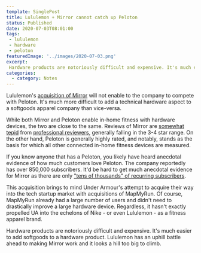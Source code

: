 ```yaml
---
template: SinglePost
title: Lululemon + Mirror cannot catch up Peloton
status: Published
date: 2020-07-03T08:01:00
tags:
 - lululemon
 - hardware
 - peloton
featuredImage: '../images/2020-07-03.png'
excerpt:
 Hardware products are notoriously difficult and expensive. It's much easier to add softgoods to a hardware product. Lululemon has an uphill battle ahead to making Mirror work and it looks a hill too big to climb.
categories:
  - category: Notes
---
```

Lululemon's [acquisition of Mirror](https://news.crunchbase.com/news/lululemon-to-buy-mirror-for-500m/) will not enable to the company to compete with Peloton. It's much more difficult to add a technical hardware aspect to a softgoods apparel company than vice-versa.

While both Mirror and Peloton enable in-home fitness with hardware devices, the two are close to the same. Reviews of Mirror are [somewhat tepid](https://www.tomsguide.com/us/mirror-home-gym,review-6499.html) from [professional reviewers](https://www.pcmag.com/reviews/mirror), generally falling in the 3-4 star range. On the other hand, Peloton is generally highly rated, and notably, stands as the basis for which all other connected in-home fitness devices are measured.

If you know anyone that has a Peloton, you likely have heard anecdotal evidence of how much customers love Peloton. The company reportedly has over 850,000 subscribers. It'd be hard to get much anecdotal evidence for Mirror as there are only ["tens of thousands" of recurring subscribers](https://www.cnbc.com/2020/06/29/lululemon-to-acquire-at-home-fitness-company-mirror-for-500-million.html).

This acquisition brings to mind Under Armour's attempt to acquire their way into the tech startup market with acquisitions of MapMyRun. Of course, MapMyRun already had a large number of users and didn't need to drastically improve a large hardware device. Regardless, it hasn't exactly propelled UA into the echelons of Nike - or even Lululemon - as a fitness apparel brand.

Hardware products are notoriously difficult and expensive. It's much easier to add softgoods to a hardware product. Lululemon has an uphill battle ahead to making Mirror work and it looks a hill too big to climb.
